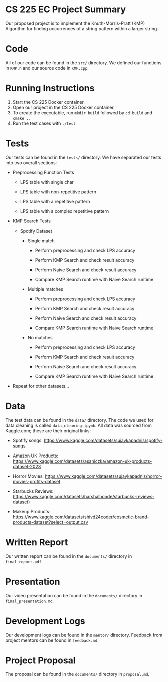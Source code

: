 # CS 225 EC Project Summary

Our proposed project is to implement the Knuth-Morris-Pratt (KMP) Algorithm for finding occurrences of a string pattern within a larger string.

# Code

All of our code can be found in the `src/` directory. We defined our functions in `KMP.h` and our source code in `KMP.cpp`.

# Running Instructions

1. Start the CS 225 Docker container.
2. Open our project in the CS 225 Docker container.
3. To create the executable, run `mkdir build` followed by `cd build` and `cmake ..`
4. Run the test cases with `./test`


# Tests

Our tests can be found in the `tests/` directory. We have separated our tests into two overall sections:

* Preprocessing Function Tests
  
    * LPS table with single char
    
    * LPS table with non-repetitive pattern
    
    * LPS table with a repetitive pattern
    
    * LPS table with a complex repetitive pattern
  
* KMP Search Tests
  
    * Spotify Dataset
      
        * Single match
      
            * Perform preprocessing and check LPS accuracy
          
            * Perform KMP Search and check result accuracy
    
            * Perform Naive Search and check result accuracy
    
            * Compare KMP Search runtime with Naive Search runtime
      
      * Multiple matches
        
          * Perform preprocessing and check LPS accuracy
          
          * Perform KMP Search and check result accuracy
      
          * Perform Naive Search and check result accuracy
      
          * Compare KMP Search runtime with Naive Search runtime
        
      * No matches
      
          * Perform preprocessing and check LPS accuracy
      
          * Perform KMP Search and check result accuracy
      
          * Perform Naive Search and check result accuracy
      
          * Compare KMP Search runtime with Naive Search runtime

* Repeat for other datasets...
  

# Data 

The test data can be found in the `data/` directory. The code we used for data cleaning is called `data_cleaning.ipymb`. All data was sourced from Kaggle.com; these are their original links:

* Spotify songs: https://www.kaggle.com/datasets/sujaykapadnis/spotify-songs

* Amazon UK Products: https://www.kaggle.com/datasets/asaniczka/amazon-uk-products-dataset-2023

* Horror Movies: https://www.kaggle.com/datasets/sujaykapadnis/horror-movies-profits-dataset

* Starbucks Reviews: https://www.kaggle.com/datasets/harshalhonde/starbucks-reviews-dataset)

* Makeup Products: https://www.kaggle.com/datasets/shivd24coder/cosmetic-brand-products-dataset?select=output.csv


# Written Report

Our written report can be found in the `documents/` directory in `final_report.pdf`.


# Presentation

Our video presentation can be found in the `documents/` directory in `final_presentation.md`.


# Development Logs

Our development logs can be found in the `mentor/` directory. Feedback from project mentors can be found in `feedback.md`.


# Project Proposal
The proposal can be found in the `documents/` directory in `proposal.md`.
